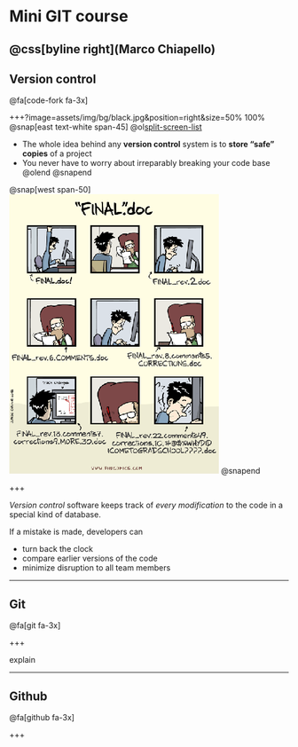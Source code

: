# Mini GIT course

@css[byline right](Marco Chiapello)
---
## Version control

@fa[code-fork fa-3x]

+++?image=assets/img/bg/black.jpg&position=right&size=50% 100%
@snap[east text-white span-45]
@ol[split-screen-list](false)
- The whole idea behind any **version control** system is to **store “safe” copies** of a project 
- You never have to worry about irreparably breaking your code base
@olend
@snapend

@snap[west span-50]
![Logo](assets/img/phd101212s.png)
@snapend

+++

*Version control* software keeps track of _every modification_ to the code in a special kind of database. 

If a mistake is made, developers can

- turn back the clock
- compare earlier versions of the code
- minimize disruption to all team members

---

## Git

@fa[git fa-3x]

+++

explain

---

## Github

@fa[github fa-3x]

+++


